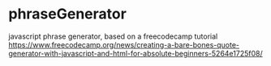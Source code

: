 # phraseGenerator
javascript phrase generator, based on a freecodecamp tutorial https://www.freecodecamp.org/news/creating-a-bare-bones-quote-generator-with-javascript-and-html-for-absolute-beginners-5264e1725f08/ 


